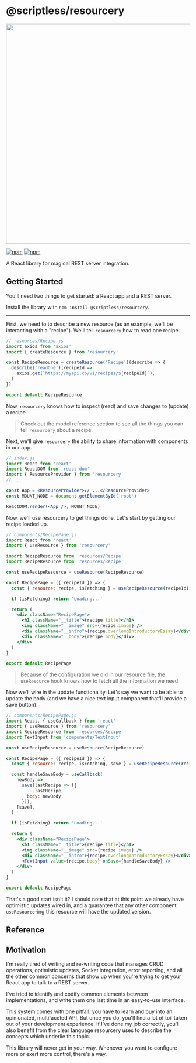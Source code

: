 # @scriptless/resourcery

<img src="https://siteless.co/assets/image/5710239819104256" width="600" />

[![npm](https://img.shields.io/npm/dt/@scriptless/resourcery.svg?style=flat-square)](https://www.npmjs.com/package/@scriptless/resourcery)
[![npm](https://img.shields.io/npm/v/@scriptless/resourcery.svg?style=flat-square)](https://www.npmjs.com/package/@scriptless/resourcery)

A React library for magical REST server integration.

## Getting Started

You'll need two things to get started: a React app and a REST server.

Install the library with `npm install @scriptless/resourcery`.

---

First, we need to to describe a new resource (as an example, we'll be interacting with a "recipe"). We'll tell `resourcery` how to read one recipe.

```js
// resources/Recipe.js
import axios from 'axios'
import { createResource } from 'resourcery'

const RecipeResource = createResource('Recipe')(describe => {
  describe('readOne')(recipeId =>
    axios.get(`https://myapi.co/v1/recipes/${recipeId}`),
  )
})

export default RecipeResource
```

Now, `resourcery` knows how to inspect (read) and save changes to (update) a recipe.

> Check out the model reference section to see all the things you can tell `resourcery` about a recipe.

Next, we'll give `resourcery` the ability to share information with components in our app.

```jsx
// index.js
import React from 'react'
import ReactDOM from 'react-dom'
import { ResourceProvider } from 'resourcery'
// ...

const App = <ResourceProvider>// ...</ResourceProvider>
const MOUNT_NODE = document.getElementById('root')

ReactDOM.render(<App />, MOUNT_NODE)
```

Now, we'll use resourcery to get things done. Let's start by getting our recipe loaded up.

```jsx
// components/RecipePage.js
import React from 'react'
import { useResource } from 'resourcery'

import RecipeResource from 'resources/Recipe'
import RecipeResource from 'resources/Recipe'

const useRecipeResource = useResource(RecipeResource)

const RecipePage = ({ recipeId }) => {
  const { resource: recipe, isFetching } = useRecipeResource(recipeId)

  if (isFetching) return 'Loading...'

  return (
    <div className="RecipePage">
      <h1 className="__title">{recipe.title}</h1>
      <img className="__image" src={recipe.image} />
      <div className="__intro">{recipe.overlongIntroductoryEssay}</div>
      <div className="__body">{recipe.body}</div>
    </div>
  )
}

export default RecipePage
```

> Because of the configuration we did in our resource file, the `useResource` hook knows how to fetch all the information we need.

Now we'll wire in the update functionality. Let's say we want to be able to update the body (and we have a nice text input component that'll provide a save button).

  <!-- describe.save(({ recipeId, changes }) =>
    axios.put(`https://myapi.co/v1/recipes/${recipeId}`, changes)
  ) -->

```jsx
// components/RecipePage.js
import React, { useCallback } from 'react'
import { useResource } from 'resourcery'
import RecipeResource from 'resources/Recipe'
import TextInput from 'components/TextInput'

const useRecipeResource = useResource(RecipeResource)

const RecipePage = ({ recipeId }) => {
  const { resource: recipe, isFetching, save } = useRecipeResource(recipeId)

  const handleSaveBody = useCallback(
    newBody =>
      save(lastRecipe => ({
        ...lastRecipe,
        body: newBody,
      })),
    [save],
  )

  if (isFetching) return 'Loading...'

  return (
    <div className="RecipePage">
      <h1 className="__title">{recipe.title}</h1>
      <img className="__image" src={recipe.image} />
      <div className="__intro">{recipe.overlongIntroductoryEssay}</div>
      <TextInput value={recipe.body} onSave={handleSaveBody} />
    </div>
  )
}

export default RecipePage
```

That's a good start isn't it? I should note that at this point we already have optimistic updates wired in, and a guarantee that any other component `useResource`-ing this resource will have the updated version.

## Reference

## Motivation

I'm really tired of writing and re-writing code that manages CRUD operations, optimistic updates, Socket integration, error reporting, and all the other common concerns that show up when you're trying to get your React app to talk to a REST server.

I've tried to identify and codify common elements between implementations, and write them one last time in an easy-to-use interface.

This system comes with one pitfall: you have to learn and buy into an opinionated, multifaceted API. But once you do, you'll find a lot of toil taken out of your development experience. If I've done my job correctly, you'll also benefit from the clear language resourcery uses to describe the concepts which underlie this topic.

This library will never get in your way. Whenever you want to configure more or exert more control, there's a way.
